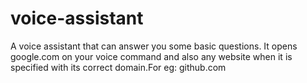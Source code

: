 # voice-assistant
A voice assistant that can answer you some basic questions. 
It opens google.com on your voice command and also any website when it is specified with its correct domain.For eg: github.com

